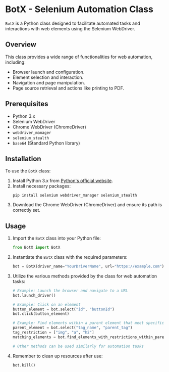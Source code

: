 # BotX - Selenium Automation Class

`BotX` is a Python class designed to facilitate automated tasks and interactions with web elements using the Selenium WebDriver.

## Overview

This class provides a wide range of functionalities for web automation, including:

- Browser launch and configuration.
- Element selection and interaction.
- Navigation and page manipulation.
- Page source retrieval and actions like printing to PDF.

## Prerequisites

- Python 3.x
- Selenium WebDriver
- Chrome WebDriver (ChromeDriver)
- `webdriver_manager`
- `selenium_stealth`
- `base64` (Standard Python library)

## Installation

To use the `BotX` class:

1. Install Python 3.x from [Python's official website](https://www.python.org/downloads/).
2. Install necessary packages:
   ```
   pip install selenium webdriver_manager selenium_stealth
   ```
3. Download the Chrome WebDriver (ChromeDriver) and ensure its path is correctly set.

## Usage

1. Import the `BotX` class into your Python file:

   ```python
   from BotX import BotX
   ```

2. Instantiate the `BotX` class with the required parameters:

   ```python
   bot = BotX(driver_name="YourDriverName", url="https://example.com")
   ```

3. Utilize the various methods provided by the class for web automation tasks:

   ```python
   # Example: Launch the browser and navigate to a URL
   bot.launch_driver()

   # Example: Click on an element
   button_element = bot.select("id", "buttonId")
   bot.click(button_element)

   # Example: Find elements within a parent element that meet specific criteria
   parent_element = bot.select("tag_name", "parent_tag")
   tag_restriction = ["img", "a", "h2"]
   matching_elements = bot.find_elements_with_restrictions_within_parent(parent_element, tag_restriction)

   # Other methods can be used similarly for automation tasks
   ```

4. Remember to clean up resources after use:

   ```python
   bot.kill()
   ```
